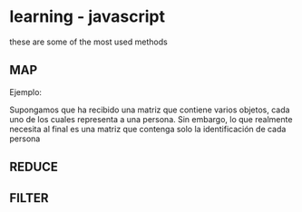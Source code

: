 # learning - javascript

these are some of the most used methods

## MAP
Ejemplo:

Supongamos que ha recibido una matriz que contiene varios objetos, cada uno de los cuales representa a una persona. Sin embargo, lo que realmente necesita al final es una matriz que contenga solo la identificación de cada persona

## REDUCE

## FILTER
